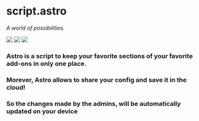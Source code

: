 # script.astro
_A world of possibilities._

![](https://img.shields.io/badge/Python-3-blue)
![](https://img.shields.io/badge/Kodi-19-brightgreen)
![](https://img.shields.io/badge/Kodi-20-%238C25A5)
### Astro is a script to keep your favorite sections of your favorite add-ons in only one place.
### Morever, Astro allows to share your config and save it in the cloud!
### So the changes made by the admins, will be automatically updated on your device